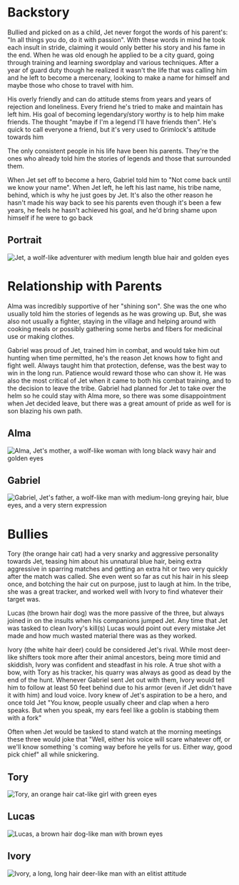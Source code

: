 # Backstory

Bullied and picked on as a child, Jet never forgot the words of his parent's:
"In all things you do, do it with passion". With these words in mind he took
each insult in stride, claiming it would only better his story and his fame in
the end. When he was old enough he applied to be a city guard, going through
training and learning swordplay and various techniques. After a year of guard
duty though he realized it wasn't the life that was calling him and he left to
become a mercenary, looking to make a name for himself and maybe those who chose
to travel with him.

His overly friendly and can do attitude stems from years and years of rejection
and loneliness. Every friend he's tried to make and maintain has left him. His
goal of becoming legendary/story worthy is to help him make friends. The thought
"maybe if I'm a legend I'll have friends then". He's quick to call everyone a
friend, but it's very used to Grimlock's attitude towards him

The only consistent people in his life have been his parents. They're the ones
who already told him the stories of legends and those that surrounded them.

When Jet set off to become a hero, Gabriel told him to "Not come back until we
know your name". When Jet left, he left his last name, his tribe name, behind,
which is why he just goes by Jet. It's also the other reason he hasn't made his
way back to see his parents even though it's been a few years, he feels he
hasn't achieved his goal, and he'd bring shame upon himself if he were to go
back

## Portrait

![Jet, a wolf-like adventurer with medium length blue hair and golden eyes](./jet.png)

# Relationship with Parents

Alma was incredibly supportive of her "shining son". She was the one who usually
told him the stories of legends as he was growing up. But, she was also not
usually a fighter, staying in the village and helping around with cooking meals
or possibly gathering some herbs and fibers for medicinal use or making clothes.

Gabriel was proud of Jet, trained him in combat, and would take him out hunting
when time permitted, he's the reason Jet knows how to fight and fight well.
Always taught him that protection, defense, was the best way to win in the long
run. Patience would reward those who can show it. He was also the most critical
of Jet when it came to both his combat training, and to the decision to leave
the tribe. Gabriel had planned for Jet to take over the helm so he could stay
with Alma more, so there was some disappointment when Jet decided leave, but
there was a great amount of pride as well for is son blazing his own path.

## Alma

![Alma, Jet's mother, a wolf-like woman with long black wavy hair and golden eyes](./alma_mom.png)

## Gabriel

![Gabriel, Jet's father, a wolf-like man with medium-long greying hair, blue eyes, and a very stern expression](./gabriel_dad.png)

# Bullies

Tory (the orange hair cat) had a very snarky and aggressive personality towards
Jet, teasing him about his unnatural blue hair, being extra aggressive in
sparring matches and getting an extra hit or two very quickly after the match
was called. She even went so far as cut his hair in his sleep once, and botching
the hair cut on purpose, just to laugh at him. In the tribe, she was a great
tracker, and worked well with Ivory to find whatever their target was.

Lucas (the brown hair dog) was the more passive of the three, but always joined
in on the insults when his companions jumped Jet. Any time that Jet was tasked
to clean Ivory's kill(s) Lucas would point out every mistake Jet made and how
much wasted material there was as they worked.

Ivory (the white hair deer) could be considered Jet's rival. While most
deer-like shifters took more after their animal ancestors, being more timid and
skiddish, Ivory was confident and steadfast in his role. A true shot with a bow,
with Tory as his tracker, his quarry was always as good as dead by the end of
the hunt. Whenever Gabriel sent Jet out with them, Ivory would tell him to
follow at least 50 feet behind due to his armor (even if Jet didn't have it with
him) and loud voice. Ivory knew of Jet's aspiration to be a hero, and once told
Jet "You know, people usually cheer and clap when a hero speaks. But when you
speak, my ears feel like a goblin is stabbing them with a fork"

Often when Jet would be tasked to stand watch at the morning meetings these
three would joke that "Well, either his voice will scare whatever off, or we'll
know something 's coming way before he yells for us. Either way, good pick
chief" all while snickering.

## Tory

![Tory, an orange hair cat-like girl with green eyes](./tory.png)

## Lucas

![Lucas, a brown hair dog-like man with brown eyes](./lucas.png)

## Ivory

![Ivory, a long, long hair deer-like man with an elitist attitude](./ivory.png)
